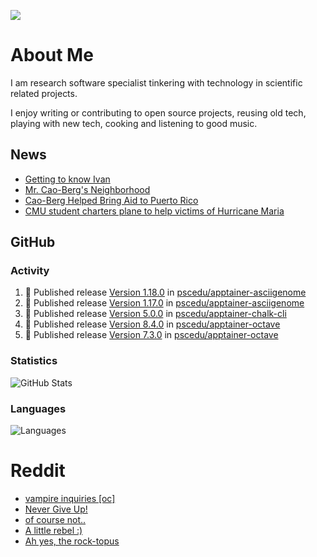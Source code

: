 ![](https://komarev.com/ghpvc/?username=icaoberg)

# About Me
I am research software specialist tinkering with technology in scientific related projects.

I enjoy writing or contributing to open source projects, reusing old tech, playing with new tech, cooking and listening to good music.

## News
* [Getting to know Ivan](https://www.psc.edu/ivan-inside-psc-spotlight-2/)
* [Mr. Cao-Berg's Neighborhood](https://www.cmu.edu/engage/about-us/news/alumni/profile-cao-berg.html)
* [Cao-Berg Helped Bring Aid to Puerto Rico](https://www.cmu.edu/piper/news/archives/2018/february/ivan-cao-berg.html)
* [CMU student charters plane to help victims of Hurricane Maria](http://thetartan.org/2017/10/30/news/puerto-rico-aid)

## GitHub
### Activity
<!--START_SECTION:activity-->
1. 🚀 Published release [Version 1.18.0](https://github.com/pscedu/apptainer-asciigenome/releases/tag/v1.18.0) in [pscedu/apptainer-asciigenome](https://github.com/pscedu/apptainer-asciigenome)
2. 🚀 Published release [Version 1.17.0](https://github.com/pscedu/apptainer-asciigenome/releases/tag/v1.17.0) in [pscedu/apptainer-asciigenome](https://github.com/pscedu/apptainer-asciigenome)
3. 🚀 Published release [Version 5.0.0](https://github.com/pscedu/apptainer-chalk-cli/releases/tag/v5.0.0) in [pscedu/apptainer-chalk-cli](https://github.com/pscedu/apptainer-chalk-cli)
4. 🚀 Published release [Version 8.4.0](https://github.com/pscedu/apptainer-octave/releases/tag/v8.4.0) in [pscedu/apptainer-octave](https://github.com/pscedu/apptainer-octave)
5. 🚀 Published release [Version 7.3.0](https://github.com/pscedu/apptainer-octave/releases/tag/v7.3.0) in [pscedu/apptainer-octave](https://github.com/pscedu/apptainer-octave)
<!--END_SECTION:activity-->

### Statistics
![GitHub Stats](https://github-readme-stats.vercel.app/api?username=icaoberg&count_private=true&show_icons=true)

### Languages
![Languages](https://github-readme-stats.vercel.app/api/top-langs/?username=icaoberg&show_icons=true&langs_count=10&hide=HTML,C,CSS,M)

# Reddit
<!-- BLOG-POST-LIST:START -->
- [vampire inquiries [oc]](https://www.reddit.com/r/u_icaoberg/comments/1705gy9/vampire_inquiries_oc/)
- [Never Give Up!](https://www.reddit.com/r/u_icaoberg/comments/13mcab5/never_give_up/)
- [of course not..](https://www.reddit.com/r/u_icaoberg/comments/13mc9h5/of_course_not/)
- [A little rebel :&rpar;](https://www.reddit.com/r/u_icaoberg/comments/13mc6yc/a_little_rebel/)
- [Ah yes, the rock-topus](https://www.reddit.com/r/u_icaoberg/comments/13mc4xk/ah_yes_the_rocktopus/)
<!-- BLOG-POST-LIST:END -->
